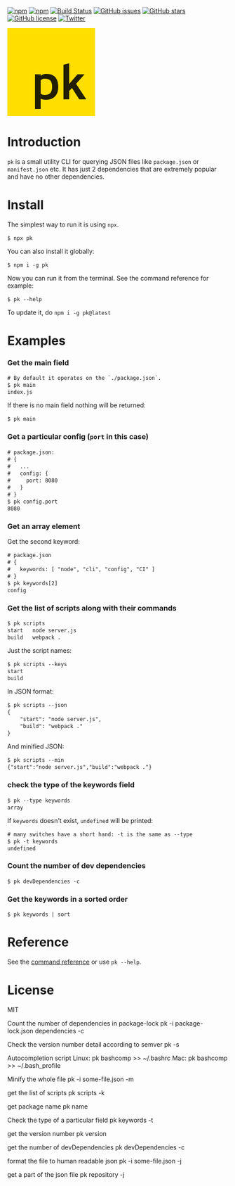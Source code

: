 [![npm](https://img.shields.io/npm/dt/pk.svg)](https://www.npmjs.com/package/pk)
[![npm](https://img.shields.io/npm/v/pk.svg)](https://www.npmjs.com/package/pk)
[![Build Status](https://travis-ci.org/userpixel/pk.svg?branch=master)](https://travis-ci.org/userpixel/pk)
[![GitHub issues](https://img.shields.io/github/issues/userpixel/pk.svg)](https://github.com/userpixel/pk/issues)
[![GitHub stars](https://img.shields.io/github/stars/userpixel/pk.svg)](https://github.com/userpixel/pk/stargazers)
[![GitHub license](https://img.shields.io/github/license/userpixel/pk.svg)](https://github.com/userpixel/pk)
[![Twitter](https://img.shields.io/twitter/url/https/github.com/userpixel/pk.svg?style=social)](https://twitter.com/intent/tweet?text=Wow:&url=https%3A%2F%2Fgithub.com%2Fuserpixel%2Fpk)

![pk logo](logo.png)

# Introduction

`pk` is a small utility CLI for querying JSON files like `package.json` or `manifest.json` etc.
It has just 2 dependencies that are extremely popular and have no other dependencies. 

# Install

The simplest way to run it is using `npx`.

```shell
$ npx pk
```

You can also install it globally:

```shell
$ npm i -g pk
```

Now you can run it from the terminal. See the command reference for example:

```shell
$ pk --help
```

To update it, do `npm i -g pk@latest`

# Examples

### Get the main field


```shell
# By default it operates on the `./package.json`.
$ pk main
index.js
```

If there is no main field nothing will be returned:

```shell
$ pk main

```

### Get a particular config (`port` in this case)

```shell
# package.json:
# {
#   ...
#   config: {
#     port: 8080
#   }
# }
$ pk config.port
8080
```

### Get an array element

Get the second keyword:

```shell
# package.json
# {
#   keywords: [ "node", "cli", "config", "CI" ]
# }
$ pk keywords[2]
config
```

### Get the list of scripts along with their commands

```shell
$ pk scripts
start   node server.js
build   webpack .
```

Just the script names:

```shell
$ pk scripts --keys
start
build
```

In JSON format:

```shell
$ pk scripts --json
{
    "start": "node server.js",
    "build": "webpack ."
}
```

And minified JSON:

```shell
$ pk scripts --min
{"start":"node server.js","build":"webpack ."}
```

### check the type of the keywords field

```shell
$ pk --type keywords
array
```

If `keywords` doesn't exist, `undefined` will be printed:

```shell
# many switches have a short hand: -t is the same as --type
$ pk -t keywords
undefined
```

### Count the number of dev dependencies

```shell
$ pk devDependencies -c
```

### Get the keywords in a sorted order

```shell
$ pk keywords | sort
```

# Reference

See the [command reference](./COMMANDS.txt) or use `pk --help`.

# License

MIT


Count the number of dependencies in package-lock
pk -i package-lock.json dependencies -c

Check the version number detail according to semver
pk -s

Autocompletion script
Linux: pk bashcomp >> ~/.bashrc
Mac: pk bashcomp >> ~/.bash_profile

Minify the whole file
pk -i some-file.json -m

get the list of scripts
pk scripts -k

get package name
pk name

Check the type of a particular field
pk keywords -t

get the version number
pk version

get the number of devDependencies
pk devDependencies -c

format the file to human readable json
pk -i some-file.json -j

get a part of the json file
pk repository -j
